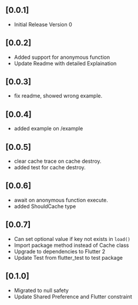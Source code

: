 ## [0.0.1]

* Initial Release Version 0

## [0.0.2]

* Added support for anonymous function
* Update Readme with detailed Explaination

## [0.0.3]

* fix readme, showed wrong example.

## [0.0.4]

* added example on /example

## [0.0.5]

* clear cache trace on cache destroy.
* added test for cache destroy.

## [0.0.6]

* await on anonymous function execute.
* added ShouldCache type

## [0.0.7]

* Can set optional value if key not exists in `load()`
* Import package method instead of Cache class
* Upgrade to dependencies to Flutter 2
* Update Test from flutter_test to test package

## [0.1.0]

* Migrated to null safety
* Update Shared Preference and Flutter constraint